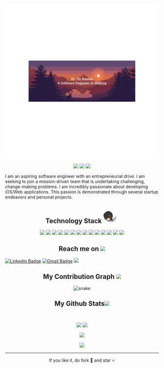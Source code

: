 <p align="center">
 
</p align="center">
<img src="https://github.com/raaamonnn/raaamonnn/blob/main/assets/bg.png" />

<p align="center">
 
 <img src="https://badges.pufler.dev/visits/raaamonnn/raaamonnn"/> 
 <img src="https://badges.pufler.dev/repos/raaamonnn"/>
 <img src="https://badges.pufler.dev/commits/monthly/raaamonnn" />

  I am an aspiring software engineer with an entrepreneurial drive. I am seeking to join a mission-driven team that is undertaking challenging, change-making problems. I am incredibly passionate about developing iOS/Web applications. This passion is demonstrated through several startup endeavors and personal projects.
</p>

<h2 align="center">Technology Stack <img src="https://github.com/raaamonnn/raaamonnn/blob/main/assets/laptop.gif" width="50"></h2>

<p align="center">
 <img src="https://img.shields.io/badge/C-00599C?style=flat-square&logo=c&logoColor=white"/>
<img src="https://img.shields.io/badge/-java-E34A86?style=flat-square&logo=java"/>
<img src="https://img.shields.io/badge/-C++-00599C?style=flat-square&logo=c"/>
<img src="https://img.shields.io/badge/-HTML5-E34F26?style=flat-square&logo=html5&logoColor=white"/>
<img src="https://img.shields.io/badge/-CSS3-1572B6?style=flat-square&logo=css3"/>
<img src="https://img.shields.io/badge/-Bootstrap-563D7C?style=flat-square&logo=bootstrap"/>
<img src="https://img.shields.io/badge/-Heroku-430098?style=flat-square&logo=heroku"/>
<img src="https://img.shields.io/badge/-JavaScript-black?style=flat-square&logo=javascript"/>
<img src="https://img.shields.io/badge/-Nodejs-black?style=flat-square&logo=Node.js"/>
<img src="https://img.shields.io/badge/-React-black?style=flat-square&logo=react"/>
<img src="https://img.shields.io/badge/-MongoDB-black?style=flat-square&logo=mongodb"/>
<img src="https://img.shields.io/badge/-MySQL-black?style=flat-square&logo=mysql"/>
<img src="https://img.shields.io/badge/-Git-black?style=flat-square&logo=git"/>
<img src="https://img.shields.io/badge/-GitHub-black?style=flat-square&logo=github"/>
</p>

<h2 align="center">Reach me on <img src="https://media0.giphy.com/media/jqNPzdTTxQfOgOqpO4/source.gif" width="50"></h2>

<p align="center">

[![Linkedin Badge](https://img.shields.io/badge/LinkedIn-0077B5?style=for-the-badge&logo=linkedin&logoColor=white&link=https://www.linkedin.com/in/ramon-amini)](https://www.linkedin.com/in/ramon-amini) 
[![Gmail Badge](https://img.shields.io/badge/Mail-8B89CC?style=for-the-badge&logo=protonmail&logoColor=white&link=mailto:ramon@darilearner.com)](mailto:ramon@darilearner.com)
<img src="https://img.shields.io/badge/-raaamonnn-purple?style=flat-square&logo=instagram&logoColor=white&link=https://www.instagram.com/ramon_amini"/>
</p>


<h2 align="center">
  My Contribution Graph <img src="https://media.giphy.com/media/xUA7aZeLE2e0P7Znz2/giphy.gif" width="50">
</h2>
<p align="center">
  <img src="https://github.com/raaamonnn/raaamonnn/raw/output/github-contribution-grid-snake.svg" alt="snake"></center>
</p>

<h2 align="center">
  My Github Stats<img src="https://media.giphy.com/media/VgCDAzcKvsR6OM0uWg/giphy.gif" width="50">
</h2>
 
<br>

<p align = "center">
  <img  src = "https://github-readme-stats.vercel.app/api?username=raaamonnn&show_icons=true&theme=radical&line_height=27">
  <img src = "https://github-readme-stats.vercel.app/api/top-langs/?username=raaamonnn&hide=html,css,java,shaderlab,kotlin,hlsl&theme=radical">
</p>

<p align = "center">
 <img  src="https://github-readme-streak-stats.herokuapp.com/?user=raaamonnn&show_icons=true&locale=en&layout=compact&theme=radical&line_height=0" />
</p> 

<p align = "center">
 <img src="https://activity-graph.herokuapp.com/graph?username=raaamonnn&theme=redical">
</p> 
<hr>
<p align="center">If you like it, do fork 🍴 and star ⭐</p>
